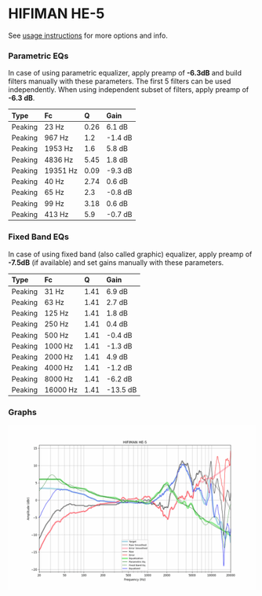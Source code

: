 # HIFIMAN HE-5
See [usage instructions](https://github.com/jaakkopasanen/AutoEq#usage) for more options and info.

### Parametric EQs
In case of using parametric equalizer, apply preamp of **-6.3dB** and build filters manually
with these parameters. The first 5 filters can be used independently.
When using independent subset of filters, apply preamp of **-6.3 dB**.

| Type    | Fc       |    Q | Gain    |
|:--------|:---------|:-----|:--------|
| Peaking | 23 Hz    | 0.26 | 6.1 dB  |
| Peaking | 967 Hz   | 1.2  | -1.4 dB |
| Peaking | 1953 Hz  | 1.6  | 5.8 dB  |
| Peaking | 4836 Hz  | 5.45 | 1.8 dB  |
| Peaking | 19351 Hz | 0.09 | -9.3 dB |
| Peaking | 40 Hz    | 2.74 | 0.6 dB  |
| Peaking | 65 Hz    | 2.3  | -0.8 dB |
| Peaking | 99 Hz    | 3.18 | 0.6 dB  |
| Peaking | 413 Hz   | 5.9  | -0.7 dB |

### Fixed Band EQs
In case of using fixed band (also called graphic) equalizer, apply preamp of **-7.5dB**
(if available) and set gains manually with these parameters.

| Type    | Fc       |    Q | Gain     |
|:--------|:---------|:-----|:---------|
| Peaking | 31 Hz    | 1.41 | 6.9 dB   |
| Peaking | 63 Hz    | 1.41 | 2.7 dB   |
| Peaking | 125 Hz   | 1.41 | 1.8 dB   |
| Peaking | 250 Hz   | 1.41 | 0.4 dB   |
| Peaking | 500 Hz   | 1.41 | -0.4 dB  |
| Peaking | 1000 Hz  | 1.41 | -1.3 dB  |
| Peaking | 2000 Hz  | 1.41 | 4.9 dB   |
| Peaking | 4000 Hz  | 1.41 | -1.2 dB  |
| Peaking | 8000 Hz  | 1.41 | -6.2 dB  |
| Peaking | 16000 Hz | 1.41 | -13.5 dB |

### Graphs
![](./HIFIMAN%20HE-5.png)